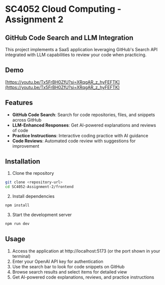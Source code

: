 # SC4052 Cloud Computing - Assignment 2

## GitHub Code Search and LLM Integration

This project implements a SaaS application leveraging GitHub's Search API integrated with LLM capabilities to review your code when practicing.

## Demo
[https://youtu.be/Tx5FrBH0ZfU?si=XRqgAR_z_hyFEFTK](https://youtu.be/Tx5FrBH0ZfU?si=XRqgAR_z_hyFEFTK)


## Features

- **GitHub Code Search**: Search for code repositories, files, and snippets across GitHub
- **LLM-Enhanced Responses**: Get AI-powered explanations and reviews of code
- **Practice Instructions**: Interactive coding practice with AI guidance
- **Code Reviews**: Automated code review with suggestions for improvement

## Installation

1. Clone the repository
```bash
git clone <repository-url>
cd SC4052-Assignment-2/frontend
```

2. Install dependencies
```bash
npm install
```

3. Start the development server
```bash
npm run dev
```

## Usage

1. Access the application at http://localhost:5173 (or the port shown in your terminal)
2. Enter your OpenAI API key for authentication
3. Use the search bar to look for code snippets on GitHub
4. Browse search results and select items for detailed view
5. Get AI-powered code explanations, reviews, and practice instructions
